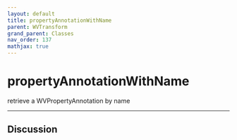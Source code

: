 ```yaml
---
layout: default
title: propertyAnnotationWithName
parent: WVTransform
grand_parent: Classes
nav_order: 137
mathjax: true
---
```


#  propertyAnnotationWithName

retrieve a WVPropertyAnnotation by name


---

## Discussion

  
